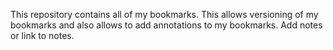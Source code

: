 This repository contains all of my bookmarks. This allows versioning of my bookmarks and also allows to add annotations to my bookmarks. Add notes or link to notes.
